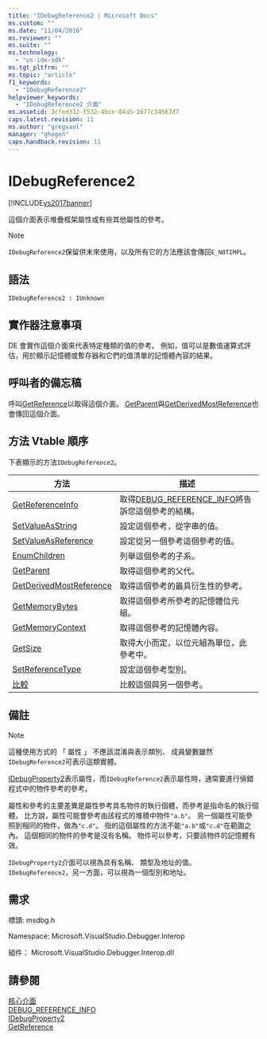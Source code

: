 ```yaml
---
title: "IDebugReference2 | Microsoft Docs"
ms.custom: ""
ms.date: "11/04/2016"
ms.reviewer: ""
ms.suite: ""
ms.technology: 
  - "vs-ide-sdk"
ms.tgt_pltfrm: ""
ms.topic: "article"
f1_keywords: 
  - "IDebugReference2"
helpviewer_keywords: 
  - "IDebugReference2 介面"
ms.assetid: 3cfed312-f532-4bce-84a5-1677c14567d7
caps.latest.revision: 11
ms.author: "gregvanl"
manager: "ghogen"
caps.handback.revision: 11
---
```

# IDebugReference2
[!INCLUDE[vs2017banner](../../../code-quality/includes/vs2017banner.md)]

這個介面表示堆疊框架屬性或有些其他屬性的參考。  
  
> [!NOTE]
>  `IDebugReference2`保留供未來使用，以及所有它的方法應該會傳回`E_NOTIMPL`。  
  
## 語法  
  
```  
IDebugReference2 : IUnknown  
```  
  
## 實作器注意事項  
 DE 會實作這個介面來代表特定種類的值的參考。  例如，值可以是數值運算式評估，用於顯示記憶體或暫存器和它們的值清單的記憶體內容的結果。  
  
## 呼叫者的備忘稿  
 呼叫[GetReference](../../../extensibility/debugger/reference/idebugproperty2-getreference.md)以取得這個介面。  [GetParent](../../../extensibility/debugger/reference/idebugreference2-getparent.md)與[GetDerivedMostReference](../Topic/IDebugReference2::GetDerivedMostReference.md)也會傳回這個介面。  
  
## 方法 Vtable 順序  
 下表顯示的方法`IDebugReference2`。  
  
|方法|描述|  
|--------|--------|  
|[GetReferenceInfo](../../../extensibility/debugger/reference/idebugreference2-getreferenceinfo.md)|取得[DEBUG\_REFERENCE\_INFO](../../../extensibility/debugger/reference/debug-reference-info.md)將告訴您這個參考的結構。|  
|[SetValueAsString](../../../extensibility/debugger/reference/idebugreference2-setvalueasstring.md)|設定這個參考，從字串的值。|  
|[SetValueAsReference](../Topic/IDebugReference2::SetValueAsReference.md)|設定從另一個參考這個參考的值。|  
|[EnumChildren](../Topic/IDebugReference2::EnumChildren.md)|列舉這個參考的子系。|  
|[GetParent](../../../extensibility/debugger/reference/idebugreference2-getparent.md)|取得這個參考的父代。|  
|[GetDerivedMostReference](../Topic/IDebugReference2::GetDerivedMostReference.md)|取得這個參考的最具衍生性的參考。|  
|[GetMemoryBytes](../../../extensibility/debugger/reference/idebugreference2-getmemorybytes.md)|取得這個參考所參考的記憶體位元組。|  
|[GetMemoryContext](../../../extensibility/debugger/reference/idebugreference2-getmemorycontext.md)|取得這個參考的記憶體內容。|  
|[GetSize](../../../extensibility/debugger/reference/idebugreference2-getsize.md)|取得大小而定，以位元組為單位，此參考中。|  
|[SetReferenceType](../Topic/IDebugReference2::SetReferenceType.md)|設定這個參考型別。|  
|[比較](../../../extensibility/debugger/reference/idebugreference2-compare.md)|比較這個與另一個參考。|  
  
## 備註  
  
> [!NOTE]
>  這種使用方式的 「 屬性 」 不應該混淆與表示類別、 成員變數雖然`IDebugReference2`可表示這類實體。  
  
 [IDebugProperty2](../../../extensibility/debugger/reference/idebugproperty2.md)表示屬性，而`IDebugReference2`表示屬性時，通常要進行偵錯程式中的物件參考的參考。  
  
 屬性和參考的主要差異是屬性參考具名物件的執行個體，而參考是指命名的執行個體。  比方說，屬性可能會參考由該程式的堆積中物件`"a.b"`。  另一個屬性可能參照到相同的物件，做為`"c.d"`。  指的這個屬性的方法不能`"a.b"`或`"c.d"`在範圍之內。  這個相同的物件的參考是沒有名稱。 物件可以參考，只要該物件的記憶體有效。  
  
 `IDebugProperty2`介面可以視為具有名稱、 類型及地址的值。  `IDebugReference2`，另一方面，可以視為一個型別和地址。  
  
## 需求  
 標頭: msdbg.h  
  
 Namespace: Microsoft.VisualStudio.Debugger.Interop  
  
 組件： Microsoft.VisualStudio.Debugger.Interop.dll  
  
## 請參閱  
 [核心介面](../../../extensibility/debugger/reference/core-interfaces.md)   
 [DEBUG\_REFERENCE\_INFO](../../../extensibility/debugger/reference/debug-reference-info.md)   
 [IDebugProperty2](../../../extensibility/debugger/reference/idebugproperty2.md)   
 [GetReference](../../../extensibility/debugger/reference/idebugproperty2-getreference.md)